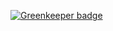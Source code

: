 
[![Greenkeeper badge](https://badges.greenkeeper.io/TheStanfordDaily/open-data-portal.svg)](https://greenkeeper.io/)
